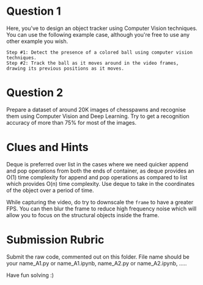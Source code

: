 # Question 1

Here, you've to design an object tracker using Computer Vision techniques. You can use the following example case, although you're free to use any other example you  wish. 

    Step #1: Detect the presence of a colored ball using computer vision techniques.
    Step #2: Track the ball as it moves around in the video frames, drawing its previous positions as it moves.

# Question 2

Prepare a dataset of around 20K images of chesspawns and recognise them using Computer Vision and Deep Learning. Try to get a recognition accuracy of more than 75% for most of the images.

# Clues and Hints

Deque is preferred over list in the cases where we need quicker append and pop operations from both the ends of container, as deque provides an O(1) time complexity for append and pop operations as compared to list which provides O(n) time complexity. Use deque to take in the coordinates of the object over a period of time. 

While capturing the video, do try to downscale the ```frame``` to have a greater FPS. You can then blur the frame to reduce high frequency noise which will allow you to focus on the structural objects inside the frame.

# Submission Rubric

Submit the raw code, commented out on this folder. File name should be your name_A1.py or name_A1.ipynb, name_A2.py or name_A2.ipynb, .....



Have fun solving :)
